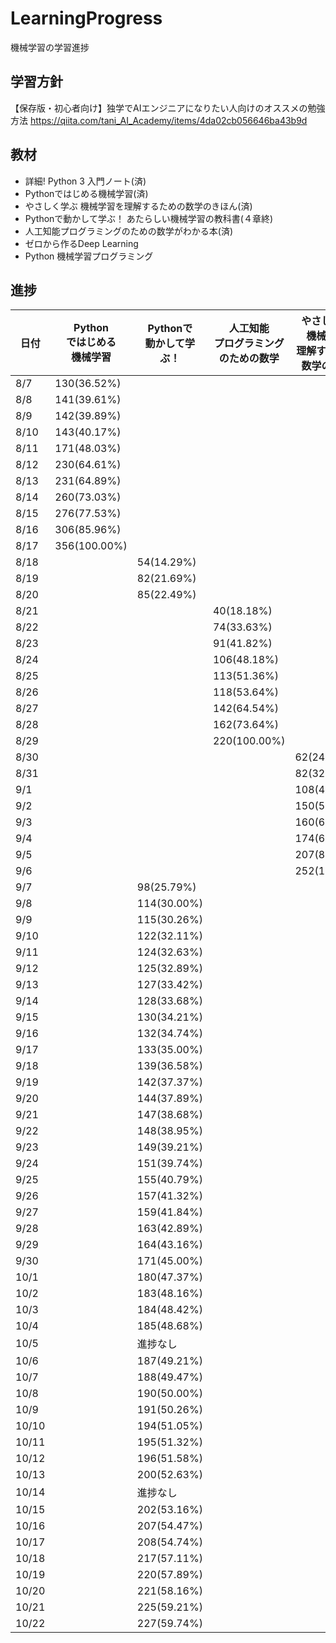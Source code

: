 # LearningProgress
機械学習の学習進捗

## 学習方針
【保存版・初心者向け】独学でAIエンジニアになりたい人向けのオススメの勉強方法
https://qiita.com/tani_AI_Academy/items/4da02cb056646ba43b9d

## 教材
- 詳細! Python 3 入門ノート(済)
- Pythonではじめる機械学習(済)
- やさしく学ぶ 機械学習を理解するための数学のきほん(済)
- Pythonで動かして学ぶ！ あたらしい機械学習の教科書(４章終)
- 人工知能プログラミングのための数学がわかる本(済)
- ゼロから作るDeep Learning
- Python 機械学習プログラミング

## 進捗
|日付|Python<br>ではじめる<br>機械学習|Pythonで<br>動かして学ぶ！|人工知能<br>プログラミング<br>のための数学|やさしく学ぶ<br>機械学習を<br>理解するための<br>数学のきほん|
|-----------|-----------|------------|------------|------------|
|8/7|130(36.52%)||||
|8/8|141(39.61%)||||
|8/9|142(39.89%)||||
|8/10|143(40.17%)||||
|8/11|171(48.03%)||||
|8/12|230(64.61%)||||
|8/13|231(64.89%)||||
|8/14|260(73.03%)||||
|8/15|276(77.53%)||||
|8/16|306(85.96%)||||
|8/17|356(100.00%)||||
|8/18||54(14.29%)|||
|8/19||82(21.69%)|||
|8/20||85(22.49%)|||
|8/21|||40(18.18%)|||
|8/22|||74(33.63%)|||
|8/23|||91(41.82%)|||
|8/24|||106(48.18%)||
|8/25|||113(51.36%)||
|8/26|||118(53.64%)||
|8/27|||142(64.54%)||
|8/28|||162(73.64%)||
|8/29|||220(100.00%)||
|8/30||||62(24.60%)|
|8/31||||82(32.54%)|
|9/1||||108(42.86%)|
|9/2||||150(59.52%)|
|9/3||||160(63.49%)|
|9/4||||174(69.05%)|
|9/5||||207(82.14%)|
|9/6||||252(100.00%)|
|9/7||98(25.79%)|||
|9/8||114(30.00%)|||
|9/9||115(30.26%)|||
|9/10||122(32.11%)|||
|9/11||124(32.63%)|||
|9/12||125(32.89%)|||
|9/13||127(33.42%)|||
|9/14||128(33.68%)|||
|9/15||130(34.21%)|||
|9/16||132(34.74%)|||
|9/17||133(35.00%)|||
|9/18||139(36.58%)|||
|9/19||142(37.37%)|||
|9/20||144(37.89%)|||
|9/21||147(38.68%)|||
|9/22||148(38.95%)|||
|9/23||149(39.21%)|||
|9/24||151(39.74%)|||
|9/25||155(40.79%)|||
|9/26||157(41.32%)|||
|9/27||159(41.84%)|||
|9/28||163(42.89%)|||
|9/29||164(43.16%)|||
|9/30||171(45.00%)|||
|10/1||180(47.37%)|||
|10/2||183(48.16%)|||
|10/3||184(48.42%)|||
|10/4||185(48.68%)|||
|10/5||進捗なし|||
|10/6||187(49.21%)|||
|10/7||188(49.47%)|||
|10/8||190(50.00%)|||
|10/9||191(50.26%)|||
|10/10||194(51.05%)|||
|10/11||195(51.32%)|||
|10/12||196(51.58%)|||
|10/13||200(52.63%)|||
|10/14||進捗なし|||
|10/15||202(53.16%)|||
|10/16||207(54.47%)|||
|10/17||208(54.74%)|||
|10/18||217(57.11%)|||
|10/19||220(57.89%)|||
|10/20||221(58.16%)|||
|10/21||225(59.21%)|||
|10/22||227(59.74%)|||
